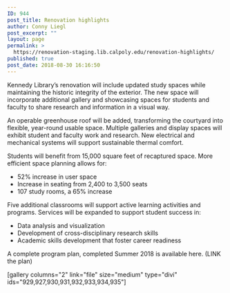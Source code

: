 ```yaml
---
ID: 944
post_title: Renovation highlights
author: Conny Liegl
post_excerpt: ""
layout: page
permalink: >
  https://renovation-staging.lib.calpoly.edu/renovation-highlights/
published: true
post_date: 2018-08-30 16:16:50
---
```

Kennedy Library’s renovation will include updated study spaces while maintaining the historic integrity of the exterior. The new space will incorporate additional gallery and showcasing spaces for students and faculty to share research and information in a visual way.

An operable greenhouse roof will be added, transforming the courtyard into flexible, year-round usable space. Multiple galleries and display spaces will exhibit student and faculty work and research. New electrical and mechanical systems will support sustainable thermal comfort.

Students will benefit from 15,000 square feet of recaptured space. More efficient space planning allows for:
<ul>
 	<li>52% increase in user space</li>
 	<li>Increase in seating from 2,400 to 3,500 seats</li>
 	<li>107 study rooms, a 65% increase</li>
</ul>
Five additional classrooms will support active learning activities and programs. Services will be expanded to support student success in:
<ul>
 	<li>Data analysis and visualization</li>
 	<li>Development of cross-disciplinary research skills</li>
 	<li>Academic skills development that foster career readiness</li>
</ul>
A complete program plan, completed Summer 2018 is available here. (LINK the plan)

[gallery columns="2" link="file" size="medium" type="divi" ids="929,927,930,931,932,933,934,935"]
